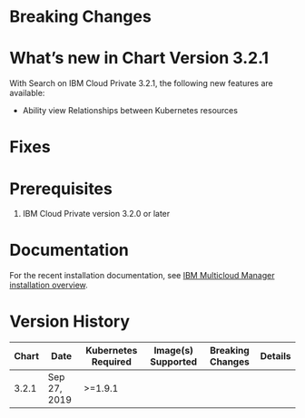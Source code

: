 # Breaking Changes

# What’s new in Chart Version 3.2.1

With Search on IBM Cloud Private 3.2.1, the following new
features are available:
* Ability view Relationships between Kubernetes resources

# Fixes

# Prerequisites
1. IBM Cloud Private version 3.2.0 or later 

# Documentation
For the recent installation documentation, see [IBM Multicloud Manager installation overview](https://www.ibm.com/support/knowledgecenter/SSBS6K_3.2.0/mcm/installing/installing.html).

# Version History

| Chart | Date | Kubernetes Required | Image(s) Supported | Breaking Changes | Details |
| ----- | ---- | ------------ | ------------------ | ---------------- | ------- |
| 3.2.1 | Sep 27, 2019 | >=1.9.1 |  |  |  |

